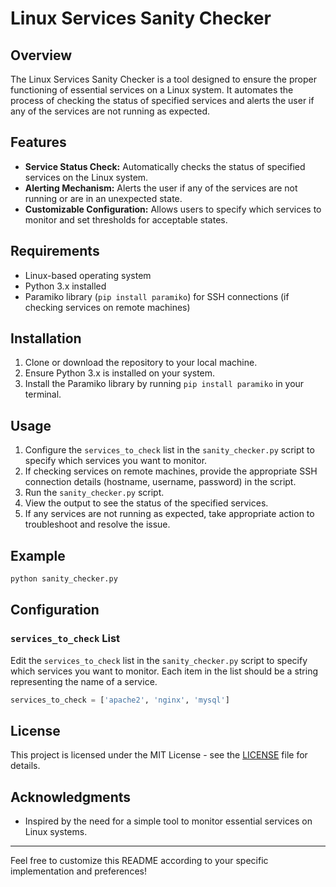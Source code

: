 # Linux Services Sanity Checker

## Overview

The Linux Services Sanity Checker is a tool designed to ensure the proper functioning of essential services on a Linux system. It automates the process of checking the status of specified services and alerts the user if any of the services are not running as expected.

## Features

- **Service Status Check:** Automatically checks the status of specified services on the Linux system.
- **Alerting Mechanism:** Alerts the user if any of the services are not running or are in an unexpected state.
- **Customizable Configuration:** Allows users to specify which services to monitor and set thresholds for acceptable states.

## Requirements

- Linux-based operating system
- Python 3.x installed
- Paramiko library (`pip install paramiko`) for SSH connections (if checking services on remote machines)

## Installation

1. Clone or download the repository to your local machine.
2. Ensure Python 3.x is installed on your system.
3. Install the Paramiko library by running `pip install paramiko` in your terminal.

## Usage

1. Configure the `services_to_check` list in the `sanity_checker.py` script to specify which services you want to monitor.
2. If checking services on remote machines, provide the appropriate SSH connection details (hostname, username, password) in the script.
3. Run the `sanity_checker.py` script.
4. View the output to see the status of the specified services.
5. If any services are not running as expected, take appropriate action to troubleshoot and resolve the issue.

## Example

```bash
python sanity_checker.py
```

## Configuration

### `services_to_check` List

Edit the `services_to_check` list in the `sanity_checker.py` script to specify which services you want to monitor. Each item in the list should be a string representing the name of a service.

```python
services_to_check = ['apache2', 'nginx', 'mysql']
```

## License

This project is licensed under the MIT License - see the [LICENSE](LICENSE) file for details.

## Acknowledgments

- Inspired by the need for a simple tool to monitor essential services on Linux systems.

---

Feel free to customize this README according to your specific implementation and preferences!
